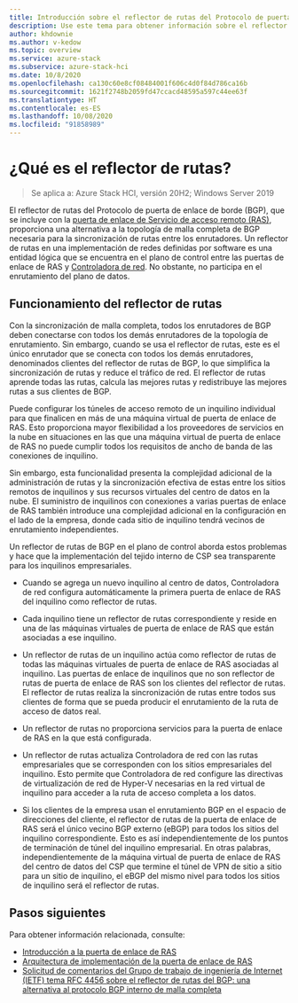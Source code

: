 ```yaml
---
title: Introducción sobre el reflector de rutas del Protocolo de puerta de enlace de borde (BGP) en Azure Stack HCI
description: Use este tema para obtener información sobre el reflector de rutas de BGP para redes definidas por software (SDN) en Azure Stack HCI.
author: khdownie
ms.author: v-kedow
ms.topic: overview
ms.service: azure-stack
ms.subservice: azure-stack-hci
ms.date: 10/8/2020
ms.openlocfilehash: ca130c60e8cf08484001f606c4d0f84d786ca16b
ms.sourcegitcommit: 1621f2748b2059fd47ccacd48595a597c44ee63f
ms.translationtype: HT
ms.contentlocale: es-ES
ms.lasthandoff: 10/08/2020
ms.locfileid: "91858989"
---
```

# <a name="what-is-route-reflector"></a>¿Qué es el reflector de rutas?

> Se aplica a: Azure Stack HCI, versión 20H2; Windows Server 2019

El reflector de rutas del Protocolo de puerta de enlace de borde (BGP), que se incluye con la [puerta de enlace de Servicio de acceso remoto (RAS)](gateway-overview.md), proporciona una alternativa a la topología de malla completa de BGP necesaria para la sincronización de rutas entre los enrutadores. Un reflector de rutas en una implementación de redes definidas por software es una entidad lógica que se encuentra en el plano de control entre las puertas de enlace de RAS y [Controladora de red](network-controller-overview.md). No obstante, no participa en el enrutamiento del plano de datos.

## <a name="how-route-reflector-works"></a>Funcionamiento del reflector de rutas

Con la sincronización de malla completa, todos los enrutadores de BGP deben conectarse con todos los demás enrutadores de la topología de enrutamiento. Sin embargo, cuando se usa el reflector de rutas, este es el único enrutador que se conecta con todos los demás enrutadores, denominados clientes del reflector de rutas de BGP, lo que simplifica la sincronización de rutas y reduce el tráfico de red. El reflector de rutas aprende todas las rutas, calcula las mejores rutas y redistribuye las mejores rutas a sus clientes de BGP.

Puede configurar los túneles de acceso remoto de un inquilino individual para que finalicen en más de una máquina virtual de puerta de enlace de RAS. Esto proporciona mayor flexibilidad a los proveedores de servicios en la nube en situaciones en las que una máquina virtual de puerta de enlace de RAS no puede cumplir todos los requisitos de ancho de banda de las conexiones de inquilino.

Sin embargo, esta funcionalidad presenta la complejidad adicional de la administración de rutas y la sincronización efectiva de estas entre los sitios remotos de inquilinos y sus recursos virtuales del centro de datos en la nube. El suministro de inquilinos con conexiones a varias puertas de enlace de RAS también introduce una complejidad adicional en la configuración en el lado de la empresa, donde cada sitio de inquilino tendrá vecinos de enrutamiento independientes.

Un reflector de rutas de BGP en el plano de control aborda estos problemas y hace que la implementación del tejido interno de CSP sea transparente para los inquilinos empresariales.

- Cuando se agrega un nuevo inquilino al centro de datos, Controladora de red configura automáticamente la primera puerta de enlace de RAS del inquilino como reflector de rutas.

- Cada inquilino tiene un reflector de rutas correspondiente y reside en una de las máquinas virtuales de puerta de enlace de RAS que están asociadas a ese inquilino.

- Un reflector de rutas de un inquilino actúa como reflector de rutas de todas las máquinas virtuales de puerta de enlace de RAS asociadas al inquilino. Las puertas de enlace de inquilinos que no son reflector de rutas de puerta de enlace de RAS son los clientes del reflector de rutas. El reflector de rutas realiza la sincronización de rutas entre todos sus clientes de forma que se pueda producir el enrutamiento de la ruta de acceso de datos real.

- Un reflector de rutas no proporciona servicios para la puerta de enlace de RAS en la que está configurada.

- Un reflector de rutas actualiza Controladora de red con las rutas empresariales que se corresponden con los sitios empresariales del inquilino. Esto permite que Controladora de red configure las directivas de virtualización de red de Hyper-V necesarias en la red virtual de inquilino para acceder a la ruta de acceso completa a los datos.

- Si los clientes de la empresa usan el enrutamiento BGP en el espacio de direcciones del cliente, el reflector de rutas de la puerta de enlace de RAS será el único vecino BGP externo (eBGP) para todos los sitios del inquilino correspondiente. Esto es así independientemente de los puntos de terminación de túnel del inquilino empresarial. En otras palabras, independientemente de la máquina virtual de puerta de enlace de RAS del centro de datos del CSP que termine el túnel de VPN de sitio a sitio para un sitio de inquilino, el eBGP del mismo nivel para todos los sitios de inquilino será el reflector de rutas.

## <a name="next-steps"></a>Pasos siguientes

Para obtener información relacionada, consulte:

- [Introducción a la puerta de enlace de RAS](gateway-overview.md)
- [Arquitectura de implementación de la puerta de enlace de RAS](/windows-server/networking/sdn/technologies/network-function-virtualization/ras-gateway-deployment-architecture)
- [Solicitud de comentarios del Grupo de trabajo de ingeniería de Internet (IETF) tema RFC 4456 sobre el reflector de rutas del BGP: una alternativa al protocolo BGP interno de malla completa](https://tools.ietf.org/html/rfc4456)